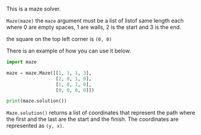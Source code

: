 This is a maze solver.

`Maze(maze)`
the `maze` argument must be a list of listof same length each where 0 are empty spaces, 1 are walls, 2 is the start and 3 is the end.

the square on the top left corner is `(0, 0)` 

There is an example of how you can use it below.

```python
import maze

maze = maze.Maze([[1, 1, 1, 3],
                  [2, 0, 1, 0],
                  [1, 0, 1, 0],
                  [0, 0, 0, 0]])

print(maze.solution())
```

`Maze.solution()` returns a list of coordinates that represent the path where the first and the last are the start and the finish. The coordinates are represented as `(y, x)`.
